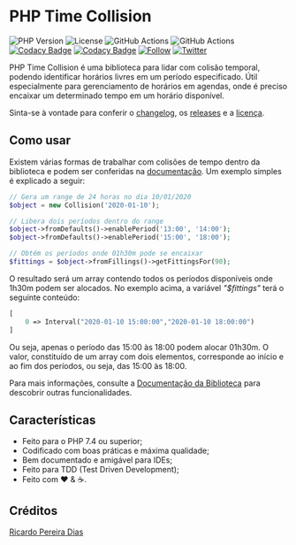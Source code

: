 # PHP Time Collision

![PHP Version](https://img.shields.io/badge/php->=7.4.0-blue)
![License](https://img.shields.io/badge/license-MIT-blue)
![GitHub Actions](https://github.com/ricardopedias/php-time-collision/workflows/code-analysis/badge.svg)
![GitHub Actions](https://github.com/ricardopedias/php-time-collision/workflows/docs-analysis/badge.svg)
[![Codacy Badge](https://app.codacy.com/project/badge/Coverage/8656013c42c74dfeaf34cdfcd310a7b1)](https://www.codacy.com/gh/ricardopedias/php-time-collision/dashboard?utm_source=github.com&utm_medium=referral&utm_content=ricardopedias/php-time-collision&utm_campaign=Badge_Coverage)
[![Codacy Badge](https://app.codacy.com/project/badge/Grade/8656013c42c74dfeaf34cdfcd310a7b1)](https://www.codacy.com/gh/ricardopedias/php-time-collision/dashboard?utm_source=github.com&amp;utm_medium=referral&amp;utm_content=ricardopedias/php-time-collision&amp;utm_campaign=Badge_Grade)
[![Follow](https://img.shields.io/github/followers/ricardopedias?label=Siga%20no%20GitHUB&style=social)](https://github.com/ricardopedias)
[![Twitter](https://img.shields.io/twitter/follow/ricardopedias?label=Siga%20no%20Twitter)](https://twitter.com/ricardopedias)

PHP Time Collision é uma biblioteca para lidar com colisão temporal, podendo identificar horários livres em um período especificado. Útil especialmente para gerenciamento de horários em agendas, onde é preciso encaixar um determinado tempo em um horário disponível.

Sinta-se à vontade para conferir o [changelog](https://github.com/ricardopedias/php-time-collision/blob/master/changelog.md), os [releases](https://github.com/ricardopedias/php-time-collision/releases) e a [licença](https://github.com/ricardopedias/php-time-collision/blob/master/license.md).

## Como usar

Existem várias formas de trabalhar com colisões de tempo dentro da biblioteca e podem ser conferidas na [documentação](docs/index.md). Um exemplo simples é explicado a seguir:

```php
// Gera um range de 24 horas no dia 10/01/2020
$object = new Collision('2020-01-10');

// Libera dois períodos dentro do range
$object->fromDefaults()->enablePeriod('13:00', '14:00');
$object->fromDefaults()->enablePeriod('15:00', '18:00');

// Obtém os períodos onde 01h30m pode se encaixar
$fittings = $object->fromFillings()->getFittingsFor(90);
```

O resultado será um array contendo todos os períodos disponíveis onde 1h30m podem ser alocados.
No exemplo acima, a variável *"$fittings"* terá o seguinte conteúdo:

```php
[
    0 => Interval("2020-01-10 15:00:00","2020-01-10 18:00:00")
]
```

Ou seja, apenas o período das 15:00 às 18:00 podem alocar 01h30m. O valor, constituído de um array com dois elementos, corresponde ao início e ao fim dos períodos, ou seja, das 15:00 às 18:00.

Para mais informações, consulte a [Documentação da Biblioteca](docs/index.md) para descobrir outras funcionalidades.

## Características

-   Feito para o PHP 7.4 ou superior;
-   Codificado com boas práticas e máxima qualidade;
-   Bem documentado e amigável para IDEs;
-   Feito para TDD (Test Driven Development);
-   Feito com :heart: & :coffee:.

## Créditos 

[Ricardo Pereira Dias](http://www.ricardopedias.com.br)
